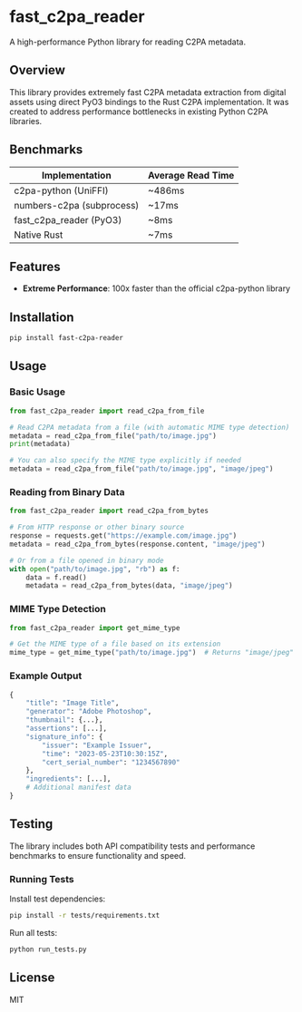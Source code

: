 # fast_c2pa_reader

A high-performance Python library for reading C2PA metadata.

## Overview

This library provides extremely fast C2PA metadata extraction from digital assets using direct PyO3 bindings to the Rust C2PA implementation. It was created to address performance bottlenecks in existing Python C2PA libraries.

## Benchmarks

| Implementation | Average Read Time |
| -------------- | ---------------- |
| c2pa-python (UniFFI) | ~486ms |
| numbers-c2pa (subprocess) | ~17ms |
| fast_c2pa_reader (PyO3) | ~8ms |
| Native Rust | ~7ms |

## Features

- **Extreme Performance**: 100x faster than the official c2pa-python library

## Installation

```bash
pip install fast-c2pa-reader
```

## Usage

### Basic Usage

```python
from fast_c2pa_reader import read_c2pa_from_file

# Read C2PA metadata from a file (with automatic MIME type detection)
metadata = read_c2pa_from_file("path/to/image.jpg")
print(metadata)

# You can also specify the MIME type explicitly if needed
metadata = read_c2pa_from_file("path/to/image.jpg", "image/jpeg")
```

### Reading from Binary Data

```python
from fast_c2pa_reader import read_c2pa_from_bytes

# From HTTP response or other binary source
response = requests.get("https://example.com/image.jpg")
metadata = read_c2pa_from_bytes(response.content, "image/jpeg")

# Or from a file opened in binary mode
with open("path/to/image.jpg", "rb") as f:
    data = f.read()
    metadata = read_c2pa_from_bytes(data, "image/jpeg")
```

### MIME Type Detection

```python
from fast_c2pa_reader import get_mime_type

# Get the MIME type of a file based on its extension
mime_type = get_mime_type("path/to/image.jpg")  # Returns "image/jpeg"
```

### Example Output

```python
{
    "title": "Image Title",
    "generator": "Adobe Photoshop",
    "thumbnail": {...},
    "assertions": [...],
    "signature_info": {
        "issuer": "Example Issuer",
        "time": "2023-05-23T10:30:15Z",
        "cert_serial_number": "1234567890"
    },
    "ingredients": [...],
    # Additional manifest data
}
```

## Testing

The library includes both API compatibility tests and performance benchmarks to ensure functionality and speed.

### Running Tests

Install test dependencies:

```bash
pip install -r tests/requirements.txt
```

Run all tests:

```bash
python run_tests.py 
```

## License

MIT 